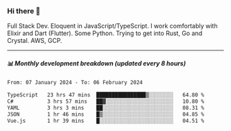 ### Hi there 👋

Full Stack Dev. Eloquent in JavaScript/TypeScript. I work comfortably with Elixir and Dart (Flutter). Some Python. Trying to get into Rust, Go and Crystal. AWS, GCP.

***

##### 📊 Monthly development breakdown (updated every 8 hours)

<!--START_SECTION:waka-->

```txt
From: 07 January 2024 - To: 06 February 2024

TypeScript   23 hrs 47 mins  ████████████████▒░░░░░░░░   64.80 %
C#           3 hrs 57 mins   ██▓░░░░░░░░░░░░░░░░░░░░░░   10.80 %
YAML         3 hrs 3 mins    ██░░░░░░░░░░░░░░░░░░░░░░░   08.31 %
JSON         1 hr 46 mins    █▒░░░░░░░░░░░░░░░░░░░░░░░   04.85 %
Vue.js       1 hr 39 mins    █░░░░░░░░░░░░░░░░░░░░░░░░   04.51 %
```

<!--END_SECTION:waka-->
